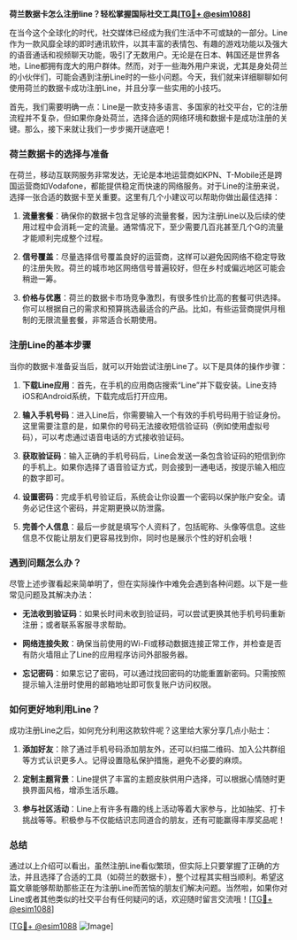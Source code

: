 **荷兰数据卡怎么注册line？轻松掌握国际社交工具[[TG💪+ @esim1088](https://t.me/s/esim1088)]**

在当今这个全球化的时代，社交媒体已经成为我们生活中不可或缺的一部分。Line作为一款风靡全球的即时通讯软件，以其丰富的表情包、有趣的游戏功能以及强大的语音通话和视频聊天功能，吸引了无数用户。无论是在日本、韩国还是世界各地，Line都拥有庞大的用户群体。然而，对于一些海外用户来说，尤其是身处荷兰的小伙伴们，可能会遇到注册Line时的一些小问题。今天，我们就来详细聊聊如何使用荷兰的数据卡成功注册Line，并且分享一些实用的小技巧。

首先，我们需要明确一点：Line是一款支持多语言、多国家的社交平台，它的注册流程并不复杂，但如果你身处荷兰，选择合适的网络环境和数据卡是成功注册的关键。那么，接下来就让我们一步步揭开谜底吧！

### 荷兰数据卡的选择与准备

在荷兰，移动互联网服务非常发达，无论是本地运营商如KPN、T-Mobile还是跨国运营商如Vodafone，都能提供稳定而快速的网络服务。对于Line的注册来说，选择一张合适的数据卡至关重要。这里有几个小建议可以帮助你做出最佳选择：

1. **流量套餐**：确保你的数据卡包含足够的流量套餐，因为注册Line以及后续的使用过程中会消耗一定的流量。通常情况下，至少需要几百兆甚至几个G的流量才能顺利完成整个过程。
   
2. **信号覆盖**：尽量选择信号覆盖良好的运营商，这样可以避免因网络不稳定导致的注册失败。荷兰的城市地区网络信号普遍较好，但在乡村或偏远地区可能会稍逊一筹。

3. **价格与优惠**：荷兰的数据卡市场竞争激烈，有很多性价比高的套餐可供选择。你可以根据自己的需求和预算挑选最适合的产品。比如，有些运营商提供月租制的无限流量套餐，非常适合长期使用。

### 注册Line的基本步骤

当你的数据卡准备妥当后，就可以开始尝试注册Line了。以下是具体的操作步骤：

1. **下载Line应用**：首先，在手机的应用商店搜索“Line”并下载安装。Line支持iOS和Android系统，下载完成后打开应用。

2. **输入手机号码**：进入Line后，你需要输入一个有效的手机号码用于验证身份。这里需要注意的是，如果你的号码无法接收短信验证码（例如使用虚拟号码），可以考虑通过语音电话的方式接收验证码。

3. **获取验证码**：输入正确的手机号码后，Line会发送一条包含验证码的短信到你的手机上。如果你选择了语音验证方式，则会接到一通电话，按提示输入相应的数字即可。

4. **设置密码**：完成手机号验证后，系统会让你设置一个密码以保护账户安全。请务必记住这个密码，并定期更换以防泄露。

5. **完善个人信息**：最后一步就是填写个人资料了，包括昵称、头像等信息。这些信息不仅能让朋友们更容易找到你，同时也是展示个性的好机会哦！

### 遇到问题怎么办？

尽管上述步骤看起来简单明了，但在实际操作中难免会遇到各种问题。以下是一些常见问题及其解决办法：

- **无法收到验证码**：如果长时间未收到验证码，可以尝试更换其他手机号码重新注册；或者联系客服寻求帮助。
  
- **网络连接失败**：确保当前使用的Wi-Fi或移动数据连接正常工作，并检查是否有防火墙阻止了Line的应用程序访问外部服务器。

- **忘记密码**：如果忘记了密码，可以通过找回密码的功能重置新密码。只需按照提示输入注册时使用的邮箱地址即可恢复账户访问权限。

### 如何更好地利用Line？

成功注册Line之后，如何充分利用这款软件呢？这里给大家分享几点小贴士：

1. **添加好友**：除了通过手机号码添加朋友外，还可以扫描二维码、加入公共群组等方式认识更多人。记得设置隐私保护措施，避免不必要的麻烦。

2. **定制主题背景**：Line提供了丰富的主题皮肤供用户选择，可以根据心情随时更换界面风格，增添生活乐趣。

3. **参与社区活动**：Line上有许多有趣的线上活动等着大家参与，比如抽奖、打卡挑战等等。积极参与不仅能结识志同道合的朋友，还有可能赢得丰厚奖品呢！

### 总结

通过以上介绍可以看出，虽然注册Line看似繁琐，但实际上只要掌握了正确的方法，并且选择了合适的工具（如荷兰的数据卡），整个过程其实相当顺利。希望这篇文章能够帮助那些正在为注册Line而苦恼的朋友们解决问题。当然啦，如果你对Line或者其他类似的社交平台有任何疑问的话，欢迎随时留言交流哦！[[TG💪+ @esim1088](https://t.me/s/esim1088)]

[[TG💪+ @esim1088](https://t.me/s/esim1088) ![Image](https://i.postimg.cc/4NQfJmqS/Snipaste-2025-05-13-00-14-12.png)]